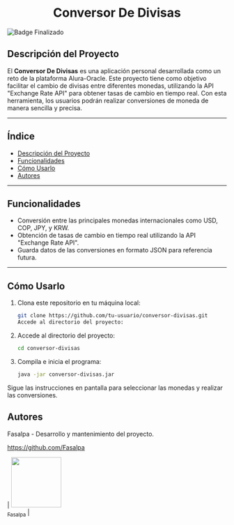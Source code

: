 <h1 align="center">Conversor De Divisas</h1>


![Badge Finalizado](https://img.shields.io/badge/STATUS-%20FINALIZADO-green)

## Descripción del Proyecto
El **Conversor De Divisas** es una aplicación personal desarrollada como un reto de la plataforma Alura-Oracle. 
Este proyecto tiene como objetivo facilitar el cambio de divisas entre diferentes monedas, utilizando la API "Exchange Rate API" para obtener tasas de cambio en tiempo real. Con esta herramienta, los usuarios podrán realizar conversiones de moneda de manera sencilla y precisa.

---

## Índice
- [Descripción del Proyecto](#descripción-del-proyecto)
- [Funcionalidades](#funcionalidades)
- [Cómo Usarlo](#cómo-usarlo)
- [Autores](#autores)

---

## Funcionalidades
- Conversión entre las principales monedas internacionales como USD, COP, JPY, y KRW.
- Obtención de tasas de cambio en tiempo real utilizando la API "Exchange Rate API".
- Guarda datos de las conversiones en formato JSON para referencia futura.
  
---

## Cómo Usarlo
1. Clona este repositorio en tu máquina local:
   ```bash
   git clone https://github.com/tu-usuario/conversor-divisas.git
   Accede al directorio del proyecto:

2. Accede al directorio del proyecto:
   ```bash
   cd conversor-divisas

4. Compila e inicia el programa:
   ```bash
   java -jar conversor-divisas.jar

Sigue las instrucciones en pantalla para seleccionar las monedas y realizar las conversiones.

## Autores
Fasalpa - Desarrollo y mantenimiento del proyecto.

https://github.com/Fasalpa

| [<img src="https://avatars.githubusercontent.com/u/122185842?v=4" width=115><br><sub>Fasalpa</sub>](https://github.com/Fasalpa) |
